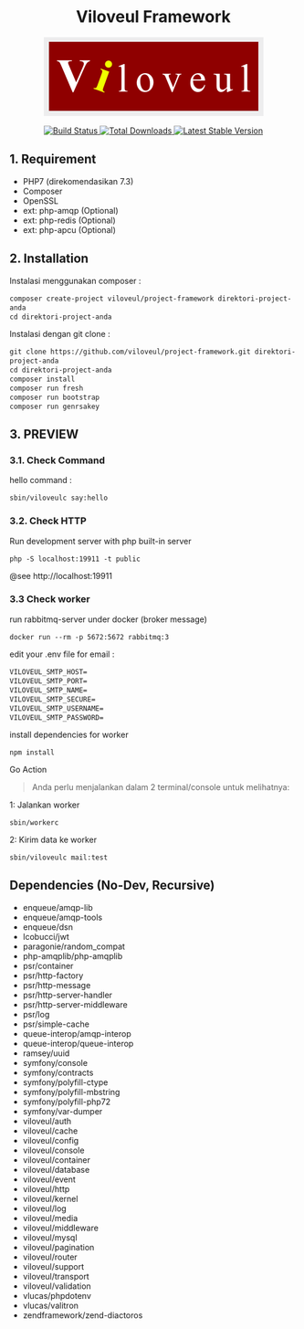 <h1 align="center">Viloveul Framework</h1>
<p align="center"><img src="viloveul.png"></p>

<p align="center">
<a href="https://travis-ci.com/viloveul/project-framework">
<img src="https://travis-ci.com/viloveul/project-framework.svg" alt="Build Status">
</a>
<a href="https://packagist.org/packages/viloveul/project-framework">
<img src="https://poser.pugx.org/viloveul/project-framework/d/total.svg" alt="Total Downloads">
</a>
<a href="https://packagist.org/packages/viloveul/project-framework">
<img src="https://poser.pugx.org/viloveul/project-framework/v/stable.svg" alt="Latest Stable Version">
</a>
</p>

## 1. Requirement
- PHP7 (direkomendasikan 7.3)
- Composer
- OpenSSL
- ext: php-amqp (Optional)
- ext: php-redis (Optional)
- ext: php-apcu (Optional)

## 2. Installation
Instalasi menggunakan composer :
```shell
composer create-project viloveul/project-framework direktori-project-anda
cd direktori-project-anda
```
Instalasi dengan git clone :
```shell
git clone https://github.com/viloveul/project-framework.git direktori-project-anda
cd direktori-project-anda
composer install
composer run fresh
composer run bootstrap
composer run genrsakey
```

## 3. PREVIEW

### 3.1. Check Command

hello command :
```shell
sbin/viloveulc say:hello
```

### 3.2. Check HTTP

Run development server with php built-in server
```shell
php -S localhost:19911 -t public
```

@see http://localhost:19911

### 3.3 Check worker

run rabbitmq-server under docker (broker message)
```
docker run --rm -p 5672:5672 rabbitmq:3
```

edit your .env file for email :
```
VILOVEUL_SMTP_HOST=
VILOVEUL_SMTP_PORT=
VILOVEUL_SMTP_NAME=
VILOVEUL_SMTP_SECURE=
VILOVEUL_SMTP_USERNAME=
VILOVEUL_SMTP_PASSWORD=
```

install dependencies for worker
```
npm install
```
Go Action

> Anda perlu menjalankan dalam 2 terminal/console untuk melihatnya:

1: Jalankan worker
```
sbin/workerc
```

2: Kirim data ke worker
```
sbin/viloveulc mail:test
```
## Dependencies (No-Dev, Recursive)
- enqueue/amqp-lib
- enqueue/amqp-tools
- enqueue/dsn
- lcobucci/jwt
- paragonie/random_compat
- php-amqplib/php-amqplib
- psr/container
- psr/http-factory
- psr/http-message
- psr/http-server-handler
- psr/http-server-middleware
- psr/log
- psr/simple-cache
- queue-interop/amqp-interop
- queue-interop/queue-interop
- ramsey/uuid
- symfony/console
- symfony/contracts
- symfony/polyfill-ctype
- symfony/polyfill-mbstring
- symfony/polyfill-php72
- symfony/var-dumper
- viloveul/auth
- viloveul/cache
- viloveul/config
- viloveul/console
- viloveul/container
- viloveul/database
- viloveul/event
- viloveul/http
- viloveul/kernel
- viloveul/log
- viloveul/media
- viloveul/middleware
- viloveul/mysql
- viloveul/pagination
- viloveul/router
- viloveul/support
- viloveul/transport
- viloveul/validation
- vlucas/phpdotenv
- vlucas/valitron
- zendframework/zend-diactoros
